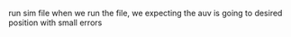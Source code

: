 run sim file
when we run the file, we expecting the auv is going to desired position with small errors
